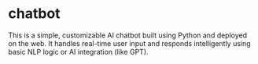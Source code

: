 # chatbot
This is a simple, customizable AI chatbot built using Python and deployed on the web. It handles real-time user input and responds intelligently using basic NLP logic or AI integration (like GPT).
